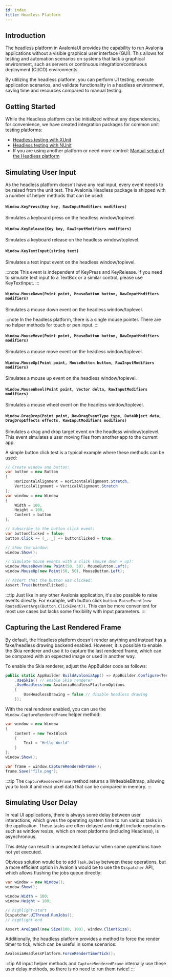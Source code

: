 ```yaml
---
id: index
title: Headless Platform
---
```


## Introduction
The headless platform in AvaloniaUI provides the capability to run Avalonia applications without a visible graphical user interface (GUI). This allows for testing and automation scenarios on systems that lack a graphical environment, such as servers or continuous integration/continuous deployment (CI/CD) environments.

By utilizing the headless platform, you can perform UI testing, execute application scenarios, and validate functionality in a headless environment, saving time and resources compared to manual testing.

## Getting Started

While the Headless platform can be initialized without any dependencies, for convenience, we have created integration packages for common unit testing platforms:

- [Headless testing with XUnit](./headless-xunit)
- [Headless testing with NUnit](./headless-nunit)
- If you are using another platform or need more control: [Manual setup of the Headless platform](./headless-custom)

## Simulating User Input

As the headless platform doesn't have any real input, every event needs to be raised from the unit test. The Avalonia.Headless package is shipped with a number of helper methods that can be used:

#### `Window.KeyPress(Key key, RawInputModifiers modifiers)`

Simulates a keyboard press on the headless window/toplevel.

#### `Window.KeyRelease(Key key, RawInputModifiers modifiers)`

Simulates a keyboard release on the headless window/toplevel.

#### `Window.KeyTextInput(string text)`

Simulates a text input event on the headless window/toplevel.

:::note
This event is independent of KeyPress and KeyRelease. If you need to simulate text input to a TextBox or a similar control, please use KeyTextInput.
:::

#### `Window.MouseDown(Point point, MouseButton button, RawInputModifiers modifiers)`

Simulates a mouse down event on the headless window/toplevel.

:::note
In the headless platform, there is a single mouse pointer. There are no helper methods for touch or pen input.
:::

#### `Window.MouseMove(Point point, MouseButton button, RawInputModifiers modifiers)`

Simulates a mouse move event on the headless window/toplevel.

#### `Window.MouseUp(Point point, MouseButton button, RawInputModifiers modifiers)`

Simulates a mouse up event on the headless window/toplevel.

#### `Window.MouseWheel(Point point, Vector delta, RawInputModifiers modifiers)`

Simulates a mouse wheel event on the headless window/toplevel.

#### `Window.DragDrop(Point point, RawDragEventType type, DataObject data, DragDropEffects effects, RawInputModifiers modifiers)`

Simulates a drag and drop target event on the headless window/toplevel. This event simulates a user moving files from another app to the current app.

A simple button click test is a typical example where these methods can be used:

```csharp
// Create window and button:
var button = new Button
{
    HorizontalAlignment = HorizontalAlignment.Stretch,
    VerticalAlignment = VerticalAlignment.Stretch
};
var window = new Window
{
    Width = 100,
    Height = 100,
    Content = button
};

// Subscribe to the button click event:
var buttonClicked = false;
button.Click += (_, _) => buttonClicked = true;

// Show the window:
window.Show();

// Simulate mouse events with a click (mouse down + up):
window.MouseDown(new Point(50, 50), MouseButton.Left);
window.MouseUp(new Point(50, 50), MouseButton.Left);

// Assert that the button was clicked:
Assert.True(buttonClicked);
```

:::tip
Just like in any other Avalonia application, it's also possible to raise events directly. For example, with button click `button.RaiseEvent(new RoutedEventArgs(Button.ClickEvent))`. This can be more convenient for most use cases but lacks some flexibility with input parameters.
:::

## Capturing the Last Rendered Frame

By default, the Headless platform doesn't render anything and instead has a fake/headless drawing backend enabled. However, it is possible to enable the Skia renderer and use it to capture the last rendered frame, which can be compared with an expected image or used in another way.

To enable the Skia renderer, adjust the AppBuilder code as follows:

```csharp title=App.axaml.cs
public static AppBuilder BuildAvaloniaApp() => AppBuilder.Configure<TestApplication>()
    .UseSkia() // enable Skia renderer
    .UseHeadless(new AvaloniaHeadlessPlatformOptions
    {
        UseHeadlessDrawing = false // disable headless drawing
    });
```

With the real renderer enabled, you can use the `Window.CaptureRenderedFrame` helper method:

```csharp
var window = new Window
{
    Content = new TextBlock
    {
        Text = "Hello World"
    }
};
window.Show();

var frame = window.CaptureRenderedFrame();
frame.Save("file.png");
```

:::tip
The `CaptureRenderedFrame` method returns a WriteableBitmap, allowing you to lock it and read pixel data that can be compared in memory.
:::

## Simulating User Delay

In real UI applications, there is always some delay between user interactions, which gives the operating system time to run various tasks in the application. These tasks are often delayed and might include operations such as window resize, which on most platforms (including Headless), is asynchronous.

This delay can result in unexpected behavior when some operations have not yet executed.

Obvious solution would be to add `Task.Delay` between these operations, but a more efficient option in Avalonia would be to use the `Dispatcher` API, which allows flushing the jobs queue directly:

```csharp
var window = new Window();
window.Show();

window.Width = 100;
window.Height = 100;

// highlight-start
Dispatcher.UIThread.RunJobs();
// highlight-end

Assert.AreEqual(new Size(100, 100), window.ClientSize);
```

Additionally, the headless platform provides a method to force the render timer to tick, which can be useful in some scenarios:

```csharp
AvaloniaHeadlessPlatform.ForceRenderTimerTick();
```

:::tip
All input helper methods and `CaptureRenderedFrame` internally use these user delay methods, so there is no need to run them twice!
:::
